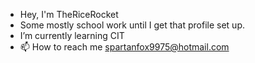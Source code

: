 - Hey, I'm TheRiceRocket
- Some mostly school work until I get that profile set up.
- I’m currently learning CIT
- 📫 How to reach me spartanfox9975@hotmail.com

<!---
TheRiceRocket/TheRiceRocket is a ✨ special ✨ repository because its `README.md` (this file) appears on your GitHub profile.
You can click the Preview link to take a look at your changes.
--->

